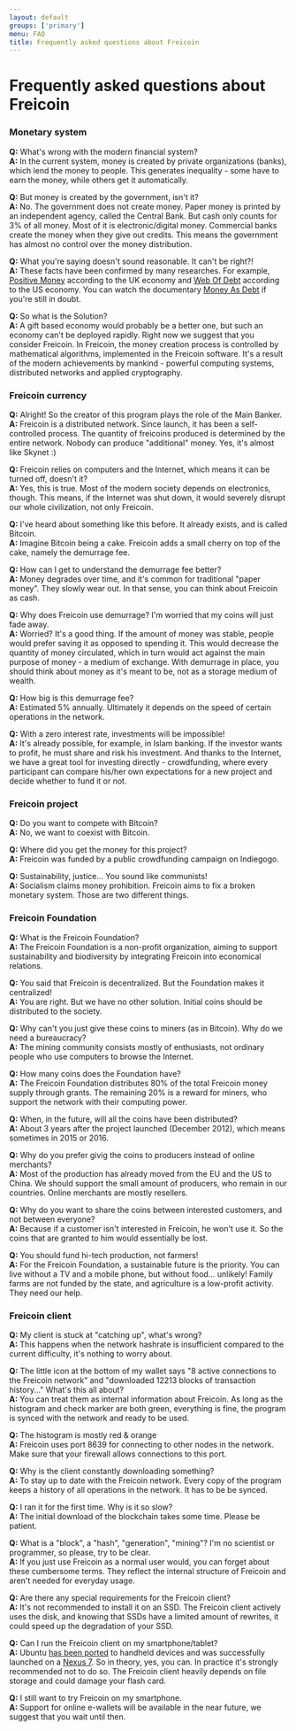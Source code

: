 ```yaml
---
layout: default
groups: ['primary']
menu: FAQ
title: Frequently asked questions about Freicoin
---
```


<h1>Frequently asked questions about Freicoin</h1>

<h3>Monetary system</h3>

<p><strong>Q:</strong> What's wrong with the modern financial system?<br/>
<strong>A:</strong> In the current system, money is created by private organizations (banks), which lend the money to people. This generates inequality - some have to earn the money, while others get it automatically.</p>

<p><strong>Q:</strong> But money is created by the government, isn't it?<br/>
<strong>A:</strong> No. The government does not create money. Paper money is printed by an independent agency, called the Central Bank. But cash only counts for 3% of all money. Most of it is electronic/digital money. Commercial banks create the money when they give out credits. This means the government has almost no control over the money distribution.</p>

<p><strong>Q:</strong> What you're saying doesn't sound reasonable. It can't be right?!<br/>
<strong>A:</strong> These facts have been confirmed by many researches. For example, <a href="http://www.positivemoney.org/">Positive Money</a> according to the UK economy and <a href="http://www.webofdebt.com/">Web Of Debt</a> according to the US economy. You can watch the documentary <a href="http://youtu.be/jqvKjsIxT_8">Money As Debt</a> if you're still in doubt.</p>

<p><strong>Q:</strong> So what is the Solution?<br/>
<strong>A:</strong> A gift based economy would probably be a better one, but such an economy can't be deployed rapidly. Right now we suggest that you consider Freicoin. In Freicoin, the money creation process is controlled by mathematical algorithms, implemented in the Freicoin software. It's a result of the modern achievements by mankind - powerful computing systems, distributed networks and applied cryptography.</p>

<h3>Freicoin currency</h3>

<p><strong>Q:</strong> Alright! So the creator of this program plays the role of the Main Banker.<br/>
<strong>A:</strong> Freicoin is a distributed network. Since launch, it has been a self-controlled process. The quantity of freicoins produced is determined by the entire network. Nobody can produce "additional" money. Yes, it's almost like Skynet :)</p>

<p><strong>Q:</strong> Freicoin relies on computers and the Internet, which means it can be turned off, doesn't it?<br/>
<strong>A:</strong> Yes, this is true. Most of the modern society depends on electronics, though. This means, if the Internet was shut down, it would severely disrupt our whole civilization, not only Freicoin.</p>

<p><strong>Q:</strong> I've heard about something like this before. It already exists, and is called Bitcoin.<br/>
<strong>A:</strong> Imagine Bitcoin being a cake. Freicoin adds a small cherry on top of the cake, namely the demurrage fee.</p>

<p><strong>Q:</strong> How can I get to understand the demurrage fee better?<br/>
<strong>A:</strong> Money degrades over time, and it's common for traditional "paper money". They slowly wear out. In that sense, you can think about Freicoin as cash.</p>

<p><strong>Q:</strong> Why does Freicoin use demurrage? I'm worried that my coins will just fade away.<br/>
<strong>A:</strong> Worried? It's a good thing. If the amount of money was stable, people would prefer saving it as opposed to spending it. This would decrease the quantity of money circulated, which in turn would act against the main purpose of money - a medium of exchange. With demurrage in place, you should think about money as it's meant to be, not as a storage medium of wealth.</p>

<p><strong>Q:</strong> How big is this demurrage fee?<br/>
<strong>A:</strong> Estimated 5% annually. Ultimately it depends on the speed of certain operations in the network.</p>

<p><strong>Q:</strong> With a zero interest rate, investments will be impossible!<br/>
<strong>A:</strong> It's already possible, for example, in Islam banking. If the investor wants to profit, he must share and risk his investment. And thanks to the Internet, we have a great tool for investing directly - crowdfunding, where every participant can compare his/her own expectations for a new project and decide whether to fund it or not.</p>

<h3>Freicoin project</h3>

<p><strong>Q:</strong> Do you want to compete with Bitcoin?<br/>
<strong>A:</strong> No, we want to coexist with Bitcoin.</p>

<p><strong>Q:</strong> Where did you get the money for this project?<br/>
<strong>A:</strong> Freicoin was funded by a public crowdfunding campaign on Indiegogo.</p>

<p><strong>Q:</strong> Sustainability, justice... You sound like communists!<br/>
<strong>A:</strong> Socialism claims money prohibition. Freicoin aims to fix a broken monetary system. Those are two different things.</p>

<h3>Freicoin Foundation</h3>

<p><strong>Q:</strong> What is the Freicoin Foundation?<br/>
<strong>A:</strong> The Freicoin Foundation is a non-profit organization, aiming to support sustainability and biodiversity by integrating Freicoin into economical relations.</p>

<p><strong>Q:</strong> You said that Freicoin is decentralized. But the Foundation makes it centralized!<br/>
<strong>A:</strong> You are right. But we have no other solution. Initial coins should be distributed to the society.</p>

<p><strong>Q:</strong> Why can't you just give these coins to miners (as in Bitcoin). Why do we need a bureaucracy?<br/>
<strong>A:</strong> The mining community consists mostly of enthusiasts, not ordinary people who use computers to browse the Internet.</p>

<p><strong>Q:</strong> How many coins does the Foundation have?<br/>
<strong>A:</strong> The Freicoin Foundation distributes 80% of the total Freicoin money supply through grants. The remaining 20% is a reward for miners, who support the network with their computing power.</p>

<p><strong>Q:</strong> When, in the future, will all the coins have been distributed?<br/>
<strong>A:</strong> About 3 years after the project launched (December 2012), which means sometimes in 2015 or 2016.</p>

<p><strong>Q:</strong> Why do you prefer givig the coins to producers instead of online merchants?<br/>
<strong>A:</strong> Most of the production has already moved from the EU and the US to China. We should support the small amount of producers, who remain in our countries. Online merchants are mostly resellers.</p>

<p><strong>Q:</strong> Why do you want to share the coins between interested customers, and not between everyone?<br/>
<strong>A:</strong> Because if a customer isn't interested in Freicoin, he won't use it. So the coins that are granted to him would essentially be lost.</p>

<p><strong>Q:</strong> You should fund hi-tech production, not farmers!<br/>
<strong>A:</strong> For the Freicoin Foundation, a sustainable future is the priority. You can live without a TV and a mobile phone, but without food... unlikely! Family farms are not funded by the state, and agriculture is a low-profit activity. They need our help.</p>

<h3>Freicoin client</h3>

<p><strong>Q:</strong> My client is stuck at "catching up", what's wrong?<br/>
<strong>A:</strong> This happens when the network hashrate is insufficient compared to the current difficulty, it's nothing to worry about.</p>

<p><strong>Q:</strong> The little icon at the bottom of my wallet says "8 active connections to the Freicoin network" and "downloaded 12213 blocks of transaction history..." What's this all about?<br/>
<strong>A:</strong> You can treat them as internal information about Freicoin. As long as the histogram and check marker are both green, everything is fine, the program is synced with the network and ready to be used.</p>

<p><strong>Q:</strong> The histogram is mostly red &amp; orange<br/>
<strong>A:</strong> Freicoin uses port 8639 for connecting to other nodes in the network. Make sure that your firewall allows connections to this port.</p>

<p><strong>Q:</strong> Why is the client constantly downloading something?<br/>
<strong>A:</strong> To stay up to date with the Freicoin network. Every copy of the program keeps a history of all operations in the network. It has to be be synced.</p>

<p><strong>Q:</strong> I ran it for the first time. Why is it so slow?<br/>
<strong>A:</strong> The initial download of the blockchain takes some time. Please be patient.</p>

<p><strong>Q:</strong> What is a "block", a "hash", "generation", "mining"? I'm no scientist or programmer, so please, try to be clear.<br/>
<strong>A:</strong> If you just use Freicoin as a normal user would, you can forget about these cumbersome terms. They reflect the internal structure of Freicoin and aren't needed for everyday usage.</p>

<p><strong>Q:</strong> Are there any special requirements for the Freicoin client?<br/>
<strong>A:</strong> It's not recommended to install it on an SSD. The Freicoin client actively uses the disk, and knowing that SSDs have a limited amount of rewrites, it could speed up the degradation of your SSD.</p>

<p><strong>Q:</strong> Can I run the Freicoin client on my smartphone/tablet?<br/>
<strong>A:</strong> Ubuntu <a href="http://www.ubuntu.com/devices/phone">has been ported</a> to handheld devices and was successfully launched on a <a href="http://wiki.ubuntu.com/Nexus7">Nexus 7</a>. So in theory, yes, you can. In practice it's strongly recommended not to do so. The Freicoin client heavily depends on file storage and could damage your flash card.</p>

<p><strong>Q:</strong> I still want to try Freicoin on my smartphone.<br/>
<strong>A:</strong> Support for online e-wallets will be available in the near future, we suggest that you wait until then.</p>
